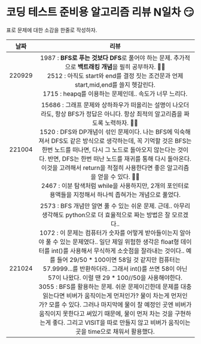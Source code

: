 # 코딩 테스트 준비용 알고리즘 리뷰 N일차 :smirk:

표로 문제에 대한 소감을 한줄로 작성하자.

|날짜| 리뷰 |
|:--:|:--:| 
|220929|  1987 : **BFS로 푸는 것보다 DFS**로 풀어야 하는 문제. 추가적으로 **백트래킹 개념**을 필히 공부하자. :ok_woman: <br/> 2512 : 아직도 start와 end를 결정 짓는 조건문과 언제 start,mid,end를 쓸지 헷갈린다. <br/> 1715 : heapq를 이용하는 문제인데.. 속도가 너무 느리다. | 
|  221004  |  15686 : 그래프 문제와 상하좌우가 떠올리는 설명이 나오더라도, 항상 BFS가 정답은 아니다. 항상 최적의 알고리즘을 짜도록 노력하자. :ok_woman: <br/> 1520 : DFS와 DP개념이 섞인 문제이다. 나는 BFS에 익숙해져서 DFS도 같은 방식으로 생각하는데, 꼭 기억할 것은 BFS는 한번 노드를 떠나면, 다시 그 노드로 돌아오지 않는다는 것이다. 반면, DFS는 한번 떠난 노드를 재귀를 통해 다시 돌아온다. 이것을 고려해서 return을 적절히 사용한다면 좋은 알고리즘을 얻을 수 있다. :ok_woman:  <br/> 2467 : 이분 탐색처럼 while을 사용하지만, 2개의 포인터로 용액들을 지정해서 하나씩 좁혀가는 개념으로 풀었다. |
|  221024  |  2573 : BFS 개념만 알면 풀 수 있는 쉬운 문제. 근데.. 아무리 생각해도 python으로 더 효율적으로 짜는 방법은 잘 모르겠다.. <br/> 1072 : 이 문제는 컴퓨터가 숫자를 어떻게 받아들이는지 알아야 풀 수 있는 문제였다.. 일단 제일 위험한 생각은 float형 데이터를 int()를 사용해서 무식하게 소숫점을 잘라내는 것이다.. 예를 들어 $29/50 \ast 100$이면 58일 것 같지만 컴퓨터는 57.9999...를 반환하더라.. 그래서 int()를 쓰면 58이 아닌 57이 나왔다. 이럴 땐 $29 \ast 100 // 50$을 사용해야한다. <br/> 3055 : BFS를 활용하는 문제. 쉬운 문제이긴한데 문제를 대충 읽는다면 비버가 움직이는게 먼저인가? 물이 차는게 먼저인가? 모를 수 있다. 그러나 마지막에 물이 찰 예정인 곳엔 비버가 움직이지 못한다고 써있기 때문에, 물이 먼저 차는 것을 구현하는게 좋다. 그리고 VISIT을 따로 만들지 않고 비버가 움직이는 곳을 time으로 채워서 활용했다. |
